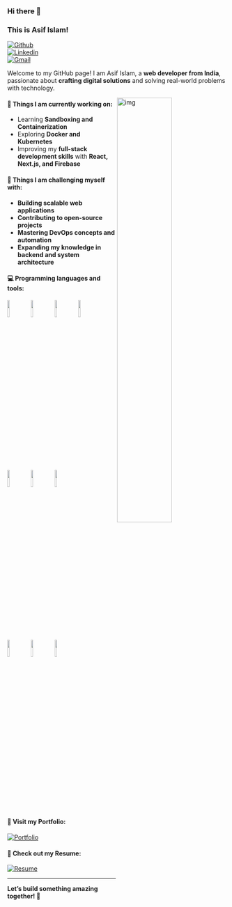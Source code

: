 ### Hi there 👋  
### This is Asif Islam!  

[![Github](https://img.shields.io/badge/-Github-000?style=flat&logo=Github&logoColor=white)](https://github.com/Asifislam7)  
[![Linkedin](https://img.shields.io/badge/-LinkedIn-blue?style=flat&logo=Linkedin&logoColor=white)](https://www.linkedin.com/in/asif-islam-4144aa196/)  
[![Gmail](https://img.shields.io/badge/-Gmail-c14438?style=flat&logo=Gmail&logoColor=white)](mailto:asifislam10168@gmail.com)  

Welcome to my GitHub page! I am Asif Islam, a **web developer from India**, passionate about **crafting digital solutions** and solving real-world problems with technology.  

<img align="right" alt="img" src="https://github-readme-stats.vercel.app/api?username=Asifislam7&show_icons=true&hide_border=true" width="50%" height="auto" />

#### 🌱 Things I am currently working on:  
- Learning **Sandboxing and Containerization**  
- Exploring **Docker and Kubernetes**  
- Improving my **full-stack development skills** with **React, Next.js, and Firebase**  

#### :muscle: Things I am challenging myself with:  
- **Building scalable web applications**  
- **Contributing to open-source projects**  
- **Mastering DevOps concepts and automation**  
- **Expanding my knowledge in backend and system architecture**  

#### :computer: Programming languages and tools:  
<p>
<code><img width="10%" src="https://www.vectorlogo.zone/logos/javascript/javascript-horizontal.svg"></code>
<code><img width="10%" src="https://www.vectorlogo.zone/logos/reactjs/reactjs-ar21.svg"></code>
<code><img width="10%" src="https://www.vectorlogo.zone/logos/nextjs/nextjs-ar21.svg"></code>
<code><img width="10%" src="https://www.vectorlogo.zone/logos/nodejs/nodejs-ar21.svg"></code>
<br />
<code><img width="10%" src="https://www.vectorlogo.zone/logos/mongodb/mongodb-ar21.svg"></code>
<code><img width="10%" src="https://www.vectorlogo.zone/logos/expressjs/expressjs-ar21.svg"></code>
<code><img width="10%" src="https://www.vectorlogo.zone/logos/firebase/firebase-ar21.svg"></code>
<br />
<code><img width="10%" src="https://www.vectorlogo.zone/logos/docker/docker-official.svg"></code>
<code><img width="10%" src="https://www.vectorlogo.zone/logos/git-scm/git-scm-ar21.svg"></code>
<code><img width="10%" src="https://www.vectorlogo.zone/logos/github/github-ar21.svg"></code>
</p>

#### 🔗 Visit my Portfolio:  
[![Portfolio](https://img.shields.io/badge/-Portfolio-0e75b6?style=flat&logo=vercel&logoColor=white)](https://asifislam7.github.io/personal-portfolio.github.io/)  

#### 📄 Check out my Resume:  
[![Resume](https://img.shields.io/badge/-Resume-blue?style=flat&logo=GoogleDrive&logoColor=white)](https://docs.google.com/document/d/1kofnWNkS0pwiZPvcKAGEIq3B8DIfvJ3yBKpWOcIIDnw/edit?usp=sharing)  

---

**Let’s build something amazing together! 🚀**
